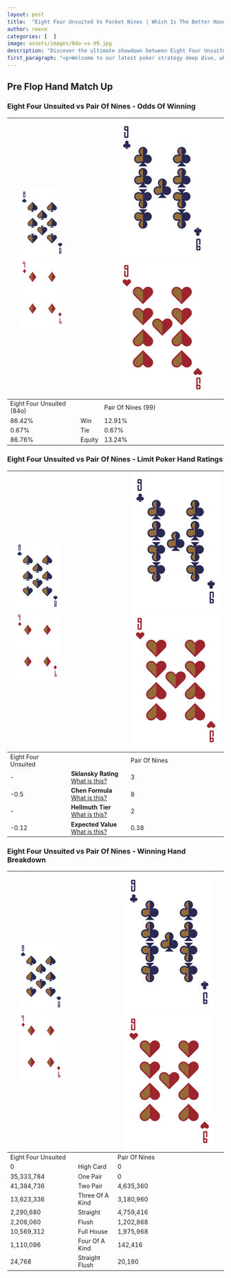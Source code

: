 ```yaml
---
layout: post
title:  "Eight Four Unsuited Vs Pocket Nines | Which Is The Better Hand In Poker? A Complete Guide"
author: reece
categories: [  ]
image: assets/images/84o-vs-99.jpg
description: "Discover the ultimate showdown between Eight Four Unsuited and Pair Of Nines in poker! Uncover the odds, strategies, and scenarios where one hand triumphs over the other. Get ready to up your poker game with this thrilling analysis."
first_paragraph: "<p>Welcome to our latest poker strategy deep dive, where we're pitting two distinct hands against each other in a high-stakes showdown: Eight Four Unsuited vs Pair Of Nines.</p><p>In the dynamic world of poker, every decision counts, and knowing which hand holds the upper hand is key to your success at the table.</p><p>In this article, we'll dissect these two hands, explore the scenarios where one dominates the other, and equip you with the knowledge to make strategic choices that can tip the odds in your favor.</p><p>Get ready to unravel the intriguing dynamics of these poker hands and elevate your game to new heights.</p>"
---
```




[comment]: # (sp0)

## Pre Flop Hand Match Up

<div class="table hand-ratings" markdown="1"> 



### Eight Four Unsuited vs Pair Of Nines - Odds Of Winning


    
| ![image info](assets/images/hand1/8.png) ![image info](assets/images/hand1/4o.png) |  | ![image info](assets/images/hand2/9.png) ![image info](assets/images/hand2/9o.png) |
| -------- | -------- | -------- |
| Eight Four Unsuited (84o) |  | Pair Of Nines (99) |
| 86.42% | Win | 12.91% |
| 0.67% | Tie | 0.67% |
| 86.76% | Equity | 13.24% |




[comment]: # (sp1)



### Eight Four Unsuited vs Pair Of Nines - Limit Poker Hand Ratings


    
| ![image info](assets/images/hand1/8.png) ![image info](assets/images/hand1/4o.png) |  | ![image info](assets/images/hand2/9.png) ![image info](assets/images/hand2/9o.png) |
| -------- | -------- | -------- |
| Eight Four Unsuited |  | Pair Of Nines |
| - | **Sklansky Rating** [What is this?](/sklansky-rating-explained) | 3 |
| -0.5 | **Chen Formula** [What is this?](/chen-formula-explained) | 8 |
| - | **Hellmuth Tier** [What is this?](/Hellmuth-tier-explained) | 2 |
| -0.12 | **Expected Value** [What is this?](/expected-value-explained) | 0.38 |




[comment]: # (sp2)



### Eight Four Unsuited vs Pair Of Nines - Winning Hand Breakdown


    
| ![image info](assets/images/hand1/8.png) ![image info](assets/images/hand1/4o.png) |  | ![image info](assets/images/hand2/9.png) ![image info](assets/images/hand2/9o.png) |
| -------- | -------- | -------- |
| Eight Four Unsuited |  | Pair Of Nines |
| 0 | High Card | 0 |
| 35,333,784 | One Pair | 0 |
| 41,384,736 | Two Pair | 4,635,360 |
| 13,623,336 | Three Of A Kind | 3,180,960 |
| 2,290,680 | Straight | 4,759,416 |
| 2,208,060 | Flush | 1,202,868 |
| 10,569,312 | Full House | 1,975,968 |
| 1,110,096 | Four Of A Kind | 142,416 |
| 24,768 | Straight Flush | 20,160 |




[comment]: # (sp3)



</div>

[comment]: # (sp4)



[comment]: # (sp5)

